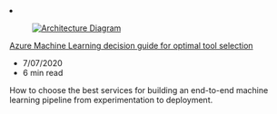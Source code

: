 <!-- This file is automatically generated by build/architectures/build_index.py. Any updates will be lost. -->

<!-- markdownlint-disable MD033 -->

<li class="grid-item item-column" data-categories="Developer Tools Hybrid ">
<article class="card">
    <div class="card-header has-margin-bottom-none" aria-hidden="true">
        <figure class="image diagram has-height-175 has-overflow-hidden level">
            <a href="/azure/architecture/example-scenario/mlops/aml-decision-tree"><img src="/azure/architecture/browse/thumbs/aml-decision-tree.png" class="diagram" alt="Architecture Diagram" data-linktype="relative-path"></a>
        </figure>
    </div>
    <div class="card-content">
        <a class="card-content-title has-margin-top-none" href="/azure/architecture/example-scenario/mlops/aml-decision-tree">
            <p>Azure Machine Learning decision guide for optimal tool selection</p>
        </a>
        <ul class="card-content-metadata">
            <li>7/07/2020</li>
            <li>6 min read</li>
        </ul>
        <p class="card-content-description">How to choose the best services for building an end-to-end machine learning pipeline from experimentation to deployment.</p>
        <div class="bottom-to-top-fade is-hidden-mobile"></div>
    </div>
</article>
</li>
